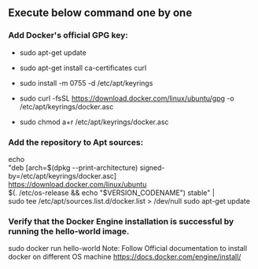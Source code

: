 ## Execute below command one by one 
### Add Docker's official GPG key:

  -   sudo apt-get update
  
  -   sudo apt-get install ca-certificates curl

  -   sudo install -m 0755 -d /etc/apt/keyrings

  -   sudo curl -fsSL https://download.docker.com/linux/ubuntu/gpg -o /etc/apt/keyrings/docker.asc
  
  -   sudo chmod a+r /etc/apt/keyrings/docker.asc

### Add the repository to Apt sources:
echo \
  "deb [arch=$(dpkg --print-architecture) signed-by=/etc/apt/keyrings/docker.asc] https://download.docker.com/linux/ubuntu \
  $(. /etc/os-release && echo "$VERSION_CODENAME") stable" | \
  sudo tee /etc/apt/sources.list.d/docker.list > /dev/null
sudo apt-get update

### Verify that the Docker Engine installation is successful by running the hello-world image.
sudo docker run hello-world
Note: Follow Official documentation to install docker on different OS machine
           https://docs.docker.com/engine/install/
